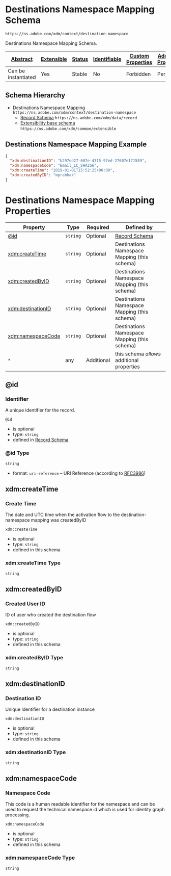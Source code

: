 
# Destinations Namespace Mapping Schema

```
https://ns.adobe.com/xdm/context/destination-namespace
```

Destinations Namespace Mapping Schema.

| [Abstract](../../abstract.md) | [Extensible](../../extensions.md) | [Status](../../status.md) | [Identifiable](../../id.md) | [Custom Properties](../../extensions.md) | [Additional Properties](../../extensions.md) | Defined In |
|-------------------------------|-----------------------------------|---------------------------|-----------------------------|------------------------------------------|----------------------------------------------|------------|
| Can be instantiated | Yes | Stable | No | Forbidden | Permitted | [destinations/destination-namespace.schema.json](destinations/destination-namespace.schema.json) |
## Schema Hierarchy

* Destinations Namespace Mapping `https://ns.adobe.com/xdm/context/destination-namespace`
  * [Record Schema](../behaviors/record.schema.md) `https://ns.adobe.com/xdm/data/record`
  * [Extensibility base schema](../datatypes/extensible.schema.md) `https://ns.adobe.com/xdm/common/extensible`


## Destinations Namespace Mapping Example
```json
{
  "xdm:destinationID": "b297ed27-607e-4715-97ed-27607e171589",
  "xdm:namespaceCode": "Email_LC_SHA256",
  "xdm:createTime": "2019-01-01T15:52:25+00:00",
  "xdm:createdByID": "mprabhak"
}
```

# Destinations Namespace Mapping Properties

| Property | Type | Required | Defined by |
|----------|------|----------|------------|
| [@id](#id) | `string` | Optional | [Record Schema](../behaviors/record.schema.md#id) |
| [xdm:createTime](#xdmcreatetime) | `string` | Optional | Destinations Namespace Mapping (this schema) |
| [xdm:createdByID](#xdmcreatedbyid) | `string` | Optional | Destinations Namespace Mapping (this schema) |
| [xdm:destinationID](#xdmdestinationid) | `string` | Optional | Destinations Namespace Mapping (this schema) |
| [xdm:namespaceCode](#xdmnamespacecode) | `string` | Optional | Destinations Namespace Mapping (this schema) |
| `*` | any | Additional | this schema *allows* additional properties |

## @id
### Identifier

A unique identifier for the record.

`@id`
* is optional
* type: `string`
* defined in [Record Schema](../behaviors/record.schema.md#id)

### @id Type


`string`
* format: `uri-reference` – URI Reference (according to [RFC3986](https://tools.ietf.org/html/rfc3986))






## xdm:createTime
### Create Time

The date and UTC time when the activation flow to the destination-namespace mapping was createdByID

`xdm:createTime`
* is optional
* type: `string`
* defined in this schema

### xdm:createTime Type


`string`






## xdm:createdByID
### Created User ID

ID of user who created the destination flow

`xdm:createdByID`
* is optional
* type: `string`
* defined in this schema

### xdm:createdByID Type


`string`






## xdm:destinationID
### Destination ID

Unique Identifier for a destination instance

`xdm:destinationID`
* is optional
* type: `string`
* defined in this schema

### xdm:destinationID Type


`string`






## xdm:namespaceCode
### Namespace Code

This code is a human readable identifier for the namespace and can be used to request the technical namespace id which is used for identity graph processing.

`xdm:namespaceCode`
* is optional
* type: `string`
* defined in this schema

### xdm:namespaceCode Type


`string`





